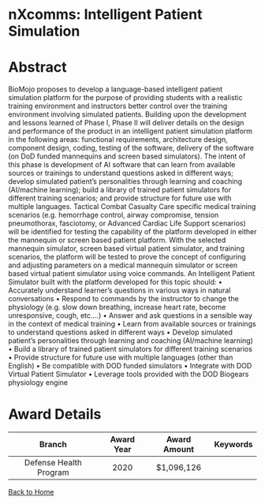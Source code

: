 
nXcomms: Intelligent Patient Simulation
=======================================

# Abstract


BioMojo proposes to develop a language-based intelligent patient simulation platform for the purpose of providing students with a realistic training environment and instructors better control over the training environment involving simulated patients. Building upon the development and lessons learned of Phase I, Phase II will deliver details on the design and performance of the product in an intelligent patient simulation platform in the following areas: functional requirements, architecture design, component design, coding, testing of the software, delivery of the software (on DoD funded mannequins and screen based simulators). The intent of this phase is development of AI software that can learn from available sources or trainings to understand questions asked in different ways; develop simulated patient’s personalities through learning and coaching (AI/machine learning); build a library of trained patient simulators for different training scenarios; and provide structure for future use with multiple languages. Tactical Combat Casualty Care specific medical training scenarios (e.g. hemorrhage control, airway compromise, tension pneumothorax, fasciotomy, or Advanced Cardiac Life Support scenarios) will be identified for testing the capability of the platform developed in either the mannequin or screen based patient platform. With the selected mannequin simulator, screen based virtual patient simulator, and training scenarios, the platform will be tested to prove the concept of configuring and adjusting parameters on a medical mannequin simulator or screen based virtual patient simulator using voice commands. An Intelligent Patient Simulator built with the platform developed for this topic should: • Accurately understand learner’s questions in various ways in natural conversations • Respond to commands by the instructor to change the physiology (e.g. slow down breathing, increase heart rate, become unresponsive, cough, etc.…) • Answer and ask questions in a sensible way in the context of medical training • Learn from available sources or trainings to understand questions asked in different ways • Develop simulated patient’s personalities through learning and coaching (AI/machine learning) • Build a library of trained patient simulators for different training scenarios • Provide structure for future use with multiple languages (other than English) • Be compatible with DOD funded simulators • Integrate with DOD Virtual Patient Simulator • Leverage tools provided with the DOD Biogears physiology engine  

# Award Details

|Branch|Award Year|Award Amount|Keywords|
| :---: | :---: | :---: | :---: |
|Defense Health Program|2020|$1,096,126||
  
  


[Back to Home](https://github.com/chrischow/dod_sbir_awards#1822)